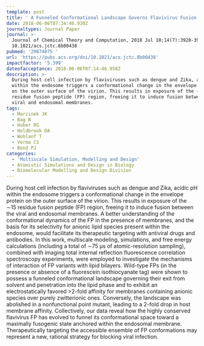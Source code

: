 ```yaml
---
template: post
title: ' A Funneled Conformational Landscape Governs Flavivirus Fusion Peptide Interaction with Lipid Membranes. '
date: 2018-06-06T07:14:46.930Z
journaltypes: Journal Paper
journal: >-
  Journal of Chemical Theory and Computation, 2018 Jul 10;14(7):3920-3932. doi:
  10.1021/acs.jctc.8b00438
pubmed: '29874075 '
url: 'https://pubs.acs.org/doi/10.1021/acs.jctc.8b00438'
impactfactor: '5.399'
dateofacceptance: 2018-06-06T07:14:46.958Z
description: >-
  During host cell infection by flaviviruses such as dengue and Zika, acidic pH
  within the endosome triggers a conformational change in the envelope protein
  on the outer surface of the virion. This results in exposure of the ∼15
  residue fusion peptide (FP) region, freeing it to induce fusion between the
  viral and endosomal membranes. 
tags:
  - Marzinek JK
  - Bag N
  - Huber RG
  - Holdbrook DA
  - Wohlanf T
  - Verma CS
  - Bond PJ
categories:
  - 'Multiscale Simulation, Modelling and Design'
  - Atomistic Simulations and Design in Biology
  - Biomolecular Modelling and Design Division
---
```

<!--StartFragment-->

During host cell infection by flaviviruses such as dengue and Zika, acidic pH within the endosome triggers a conformational change in the envelope protein on the outer surface of the virion. This results in exposure of the ∼15 residue fusion peptide (FP) region, freeing it to induce fusion between the viral and endosomal membranes. A better understanding of the conformational dynamics of the FP in the presence of membranes, and the basis for its selectivity for anionic lipid species present within the endosome, would facilitate its therapeutic targeting with antiviral drugs and antibodies. In this work, multiscale modeling, simulations, and free energy calculations (including a total of ∼75 μs of atomic-resolution sampling), combined with imaging total internal reflection fluorescence correlation spectroscopy experiments, were employed to investigate the mechanisms of interaction of FP variants with lipid bilayers. Wild-type FPs (in the presence or absence of a fluorescein isothiocyanate tag) were shown to possess a funneled conformational landscape governing their exit from solvent and penetration into the lipid phase and to exhibit an electrostatically favored >2-fold affinity for membranes containing anionic species over purely zwitterionic ones. Conversely, the landscape was abolished in a nonfunctional point mutant, leading to a 2-fold drop in host membrane affinity. Collectively, our data reveal how the highly conserved flavivirus FP has evolved to funnel its conformational space toward a maximally fusogenic state anchored within the endosomal membrane. Therapeutically targeting the accessible ensemble of FP conformations may represent a new, rational strategy for blocking viral infection.

<!--EndFragment-->
